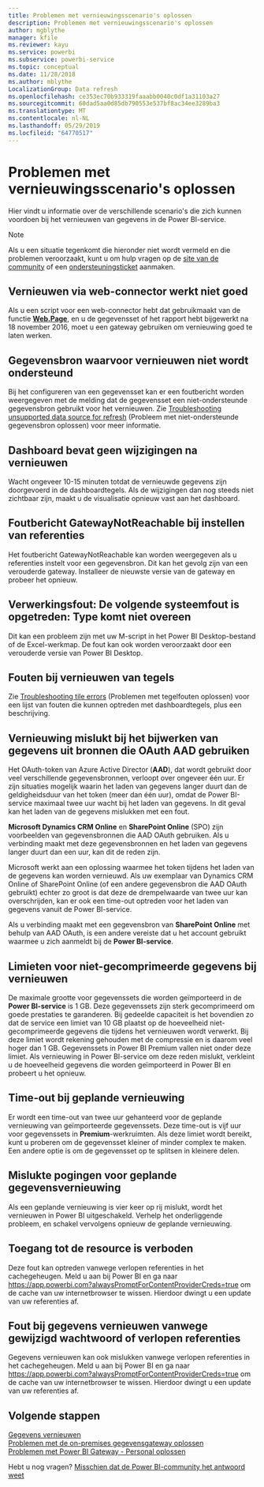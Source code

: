 ```yaml
---
title: Problemen met vernieuwingsscenario's oplossen
description: Problemen met vernieuwingsscenario's oplossen
author: mgblythe
manager: kfile
ms.reviewer: kayu
ms.service: powerbi
ms.subservice: powerbi-service
ms.topic: conceptual
ms.date: 11/28/2018
ms.author: mblythe
LocalizationGroup: Data refresh
ms.openlocfilehash: ce353ec70b933319faaabb0040c0df1a31103a27
ms.sourcegitcommit: 60dad5aa0d85db790553e537bf8ac34ee3289ba3
ms.translationtype: MT
ms.contentlocale: nl-NL
ms.lasthandoff: 05/29/2019
ms.locfileid: "64770517"
---
```

# <a name="troubleshooting-refresh-scenarios"></a>Problemen met vernieuwingsscenario's oplossen
Hier vindt u informatie over de verschillende scenario's die zich kunnen voordoen bij het vernieuwen van gegevens in de Power BI-service.

> [!NOTE]
> Als u een situatie tegenkomt die hieronder niet wordt vermeld en die problemen veroorzaakt, kunt u om hulp vragen op de [site van de community](http://community.powerbi.com/) of een [ondersteuningsticket](https://powerbi.microsoft.com/support/) aanmaken.
> 
> 

## <a name="refresh-using-web-connector-doesnt-work-properly"></a>Vernieuwen via web-connector werkt niet goed
Als u een script voor een web-connector hebt dat gebruikmaakt van de functie [**Web.Page**](https://msdn.microsoft.com/library/mt260924.aspx), en u de gegevensset of het rapport hebt bijgewerkt na 18 november 2016, moet u een gateway gebruiken om vernieuwing goed te laten werken.

## <a name="unsupported-data-source-for-refresh"></a>Gegevensbron waarvoor vernieuwen niet wordt ondersteund
Bij het configureren van een gegevensset kan er een foutbericht worden weergegeven met de melding dat de gegevensset een niet-ondersteunde gegevensbron gebruikt voor het vernieuwen. Zie [Troubleshooting unsupported data source for refresh](service-admin-troubleshoot-unsupported-data-source-for-refresh.md) (Probleem met niet-ondersteunde gegevensbron oplossen) voor meer informatie.

## <a name="dashboard-doesnt-reflect-changes-after-refresh"></a>Dashboard bevat geen wijzigingen na vernieuwen
Wacht ongeveer 10-15 minuten totdat de vernieuwde gegevens zijn doorgevoerd in de dashboardtegels.  Als de wijzigingen dan nog steeds niet zichtbaar zijn, maakt u de visualisatie opnieuw vast aan het dashboard.

## <a name="gatewaynotreachable-when-setting-credentials"></a>Foutbericht GatewayNotReachable bij instellen van referenties
Het foutbericht GatewayNotReachable kan worden weergegeven als u referenties instelt voor een gegevensbron. Dit kan het gevolg zijn van een verouderde gateway.  Installeer de nieuwste versie van de gateway en probeer het opnieuw.

## <a name="processing-error-the-following-system-error-occurred-type-mismatch"></a>Verwerkingsfout: De volgende systeemfout is opgetreden: Type komt niet overeen
Dit kan een probleem zijn met uw M-script in het Power BI Desktop-bestand of de Excel-werkmap.  De fout kan ook worden veroorzaakt door een verouderde versie van Power BI Desktop.

## <a name="tile-refresh-errors"></a>Fouten bij vernieuwen van tegels
Zie [Troubleshooting tile errors](refresh-troubleshooting-tile-errors.md) (Problemen met tegelfouten oplossen) voor een lijst van fouten die kunnen optreden met dashboardtegels, plus een beschrijving.

## <a name="refresh-fails-when-updating-data-from-sources-that-use-aad-oauth"></a>Vernieuwing mislukt bij het bijwerken van gegevens uit bronnen die OAuth AAD gebruiken
Het OAuth-token van Azure Active Director (**AAD**), dat wordt gebruikt door veel verschillende gegevensbronnen, verloopt over ongeveer één uur. Er zijn situaties mogelijk waarin het laden van gegevens langer duurt dan de geldigheidsduur van het token (meer dan één uur), omdat de Power BI-service maximaal twee uur wacht bij het laden van gegevens. In dit geval kan het laden van de gegevens mislukken met een fout.

**Microsoft Dynamics CRM Online** en **SharePoint Online** (SPO) zijn voorbeelden van gegevensbronnen die AAD OAuth gebruiken. Als u verbinding maakt met deze gegevensbronnen en het laden van gegevens langer duurt dan een uur, kan dit de reden zijn.

Microsoft werkt aan een oplossing waarmee het token tijdens het laden van de gegevens kan worden vernieuwd. Als uw exemplaar van Dynamics CRM Online of SharePoint Online (of een andere gegevensbron die AAD OAuth gebruikt) echter zo groot is dat deze de drempelwaarde van twee uur kan overschrijden, kan er ook een time-out optreden voor het laden van gegevens vanuit de Power BI-service.

Als u verbinding maakt met een gegevensbron van **SharePoint Online** met behulp van AAD OAuth, is een andere vereiste dat u het account gebruikt waarmee u zich aanmeldt bij de **Power BI-service**.

## <a name="uncompressed-data-limits-for-refresh"></a>Limieten voor niet-gecomprimeerde gegevens bij vernieuwen
De maximale grootte voor gegevenssets die worden geïmporteerd in de **Power BI-service** is 1 GB. Deze gegevenssets zijn sterk gecomprimeerd om goede prestaties te garanderen. Bij gedeelde capaciteit is het bovendien zo dat de service een limiet van 10 GB plaatst op de hoeveelheid niet-gecomprimeerde gegevens die tijdens het vernieuwen wordt verwerkt. Bij deze limiet wordt rekening gehouden met de compressie en is daarom veel hoger dan 1 GB. Gegevenssets in Power BI Premium vallen niet onder deze limiet. Als vernieuwing in Power BI-service om deze reden mislukt, verkleint u de hoeveelheid gegevens die worden geïmporteerd in Power BI en probeert u het opnieuw.

## <a name="scheduled-refresh-timeout"></a>Time-out bij geplande vernieuwing
Er wordt een time-out van twee uur gehanteerd voor de geplande vernieuwing van geïmporteerde gegevenssets. Deze time-out is vijf uur voor gegevenssets in **Premium**-werkruimten. Als deze limiet wordt bereikt, kunt u proberen om de gegevensset kleiner of minder complex te maken. Een andere optie is om de gegevensset op te splitsen in kleinere delen.

## <a name="scheduled-refresh-failures"></a>Mislukte pogingen voor geplande gegevensvernieuwing
Als een geplande vernieuwing is vier keer op rij mislukt, wordt het vernieuwen in Power BI uitgeschakeld. Verhelp het onderliggende probleem, en schakel vervolgens opnieuw de geplande vernieuwing.

## <a name="access-to-the-resource-is-forbidden"></a>Toegang tot de resource is verboden  
Deze fout kan optreden vanwege verlopen referenties in het cachegeheugen. Meld u aan bij Power BI en ga naar https://app.powerbi.com?alwaysPromptForContentProviderCreds=true om de cache van uw internetbrowser te wissen. Hierdoor dwingt u een update van uw referenties af. 
    
    
## <a name="data-refresh-failure-because-of-password-change-or-expired-credentials"></a>Fout bij gegevens vernieuwen vanwege gewijzigd wachtwoord of verlopen referenties 
Gegevens vernieuwen kan ook mislukken vanwege verlopen referenties in het cachegeheugen. Meld u aan bij Power BI en ga naar https://app.powerbi.com?alwaysPromptForContentProviderCreds=true om de cache van uw internetbrowser te wissen. Hierdoor dwingt u een update van uw referenties af.


## <a name="next-steps"></a>Volgende stappen
[Gegevens vernieuwen](refresh-data.md)  
[Problemen met de on-premises gegevensgateway oplossen](service-gateway-onprem-tshoot.md)  
[Problemen met Power BI Gateway - Personal oplossen](service-admin-troubleshooting-power-bi-personal-gateway.md)  

Hebt u nog vragen? [Misschien dat de Power BI-community het antwoord weet](http://community.powerbi.com/)

